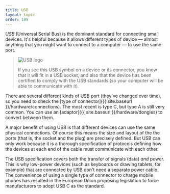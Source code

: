 ```yaml
---
title: USB
layout: topic
order: 109
---
```


_USB_ (Universal Serial Bus) is the dominant standard for connecting small
devices. It's helpful because it allows different types of device — almost
anything that you might want to connect to a computer — to use the same port.

>
> ![USB logo]({{site.baseurl}}/images/usb-symbol.svg)
>
> If you see this USB symbol on a device or its connector, you know that it will
> fit in a USB socket, and also that the device has been certified to comply
> with the USB standards (so your computer will be able to communicate with it).

There are several different kinds of USB port (they've changed over time), so
you need to check the
[type of connector]({{ site.baseurl }}/hardware/connections).
The most recent is type C, but type A is still very common. You can use an
[adaptor]({{ site.baseurl }}/hardware/dongles) to convert between them.

A major benefit of using USB is that different devices can use the same
physical connections. Of course this means the size and layout of the the ports
(that is, the socket and the plug) are precisely defined. But USB can only work
because it is a thorough specification of protocols defining how the devices at
each end of the cable must communicate with each other.

The USB specification covers both the transfer of signals (data) _and_ power.
This is why low-power devices (such as keyboards or drawing tablets, for
example) that are connected by USB don't need a separate power cable. The
convenience of using a single type of connector to charge mobile phones has
resulted in the European Union proposing legislation to force manufacturers to
adopt USB&nbsp;C as the standard.
